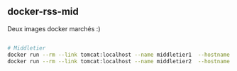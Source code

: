 ## docker-rss-mid

Deux images docker marchés :)


``` bash

# Middletier
docker run --rm --link tomcat:localhost --name middletier1  --hostname middletier1  qfdk/docker-rss:mid
docker run --rm --link tomcat:localhost --name middletier2  --hostname middletier2  qfdk/docker-rss:mid

```